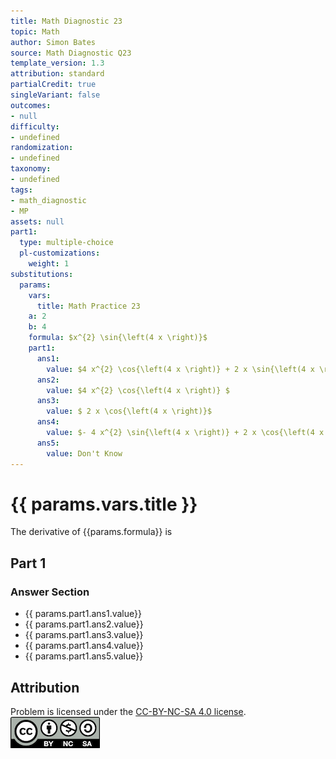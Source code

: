 ```yaml
---
title: Math Diagnostic 23
topic: Math
author: Simon Bates
source: Math Diagnostic Q23
template_version: 1.3
attribution: standard
partialCredit: true
singleVariant: false
outcomes:
- null
difficulty:
- undefined
randomization:
- undefined
taxonomy:
- undefined
tags:
- math_diagnostic
- MP
assets: null
part1:
  type: multiple-choice
  pl-customizations:
    weight: 1
substitutions:
  params:
    vars:
      title: Math Practice 23
    a: 2
    b: 4
    formula: $x^{2} \sin{\left(4 x \right)}$
    part1:
      ans1:
        value: $4 x^{2} \cos{\left(4 x \right)} + 2 x \sin{\left(4 x \right)}$
      ans2:
        value: $4 x^{2} \cos{\left(4 x \right)} $
      ans3:
        value: $ 2 x \cos{\left(4 x \right)}$
      ans4:
        value: $- 4 x^{2} \sin{\left(4 x \right)} + 2 x \cos{\left(4 x \right)}$
      ans5:
        value: Don't Know
---
```

# {{ params.vars.title }}
The derivative of {{params.formula}} is

## Part 1

### Answer Section

- {{ params.part1.ans1.value}}
- {{ params.part1.ans2.value}}
- {{ params.part1.ans3.value}}
- {{ params.part1.ans4.value}}
- {{ params.part1.ans5.value}}

## Attribution

Problem is licensed under the [CC-BY-NC-SA 4.0 license](https://creativecommons.org/licenses/by-nc-sa/4.0/).<br> ![The Creative Commons 4.0 license requiring attribution-BY, non-commercial-NC, and share-alike-SA license.](https://raw.githubusercontent.com/firasm/bits/master/by-nc-sa.png)
